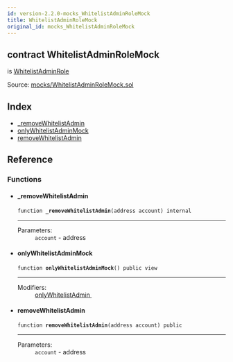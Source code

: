 ```yaml
---
id: version-2.2.0-mocks_WhitelistAdminRoleMock
title: WhitelistAdminRoleMock
original_id: mocks_WhitelistAdminRoleMock
---
```


<div class="contract-doc"><div class="contract"><h2 class="contract-header"><span class="contract-kind">contract</span> WhitelistAdminRoleMock</h2><p class="base-contracts"><span>is</span> <a href="access_roles_WhitelistAdminRole.html">WhitelistAdminRole</a></p><div class="source">Source: <a href="https://github.com/OpenZeppelin/zeppelin-solidity/blob/v2.2.0/contracts/mocks/WhitelistAdminRoleMock.sol" target="_blank">mocks/WhitelistAdminRoleMock.sol</a></div></div><div class="index"><h2>Index</h2><ul><li><a href="mocks_WhitelistAdminRoleMock.html#_removeWhitelistAdmin">_removeWhitelistAdmin</a></li><li><a href="mocks_WhitelistAdminRoleMock.html#onlyWhitelistAdminMock">onlyWhitelistAdminMock</a></li><li><a href="mocks_WhitelistAdminRoleMock.html#removeWhitelistAdmin">removeWhitelistAdmin</a></li></ul></div><div class="reference"><h2>Reference</h2><div class="functions"><h3>Functions</h3><ul><li><div class="item function"><span id="_removeWhitelistAdmin" class="anchor-marker"></span><h4 class="name">_removeWhitelistAdmin</h4><div class="body"><code class="signature">function <strong>_removeWhitelistAdmin</strong><span>(address account) </span><span>internal </span></code><hr/><dl><dt><span class="label-parameters">Parameters:</span></dt><dd><div><code>account</code> - address</div></dd></dl></div></div></li><li><div class="item function"><span id="onlyWhitelistAdminMock" class="anchor-marker"></span><h4 class="name">onlyWhitelistAdminMock</h4><div class="body"><code class="signature">function <strong>onlyWhitelistAdminMock</strong><span>() </span><span>public </span><span>view </span></code><hr/><dl><dt><span class="label-modifiers">Modifiers:</span></dt><dd><a href="access_roles_WhitelistAdminRole.html#onlyWhitelistAdmin">onlyWhitelistAdmin </a></dd></dl></div></div></li><li><div class="item function"><span id="removeWhitelistAdmin" class="anchor-marker"></span><h4 class="name">removeWhitelistAdmin</h4><div class="body"><code class="signature">function <strong>removeWhitelistAdmin</strong><span>(address account) </span><span>public </span></code><hr/><dl><dt><span class="label-parameters">Parameters:</span></dt><dd><div><code>account</code> - address</div></dd></dl></div></div></li></ul></div></div></div>
